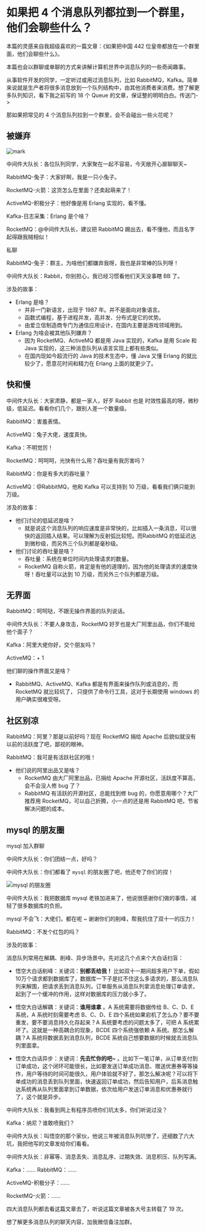 # 如果把 4 个消息队列都拉到一个群里，他们会聊些什么？

本篇的灵感来自我超级喜欢的一篇文章：《如果把中国 442 位皇帝都放在一个群里面，他们会聊些什么》。

本篇也会以群聊或单聊的方式来讲解计算机世界中消息队列的一些奇闻趣事。

从事软件开发的同学，一定听过或用过消息队列，比如 RabbitMQ，Kafka。简单来说就是生产者将很多消息放到一个队列结构中，由其他消费者来消费。想了解更多队列知识，看下我之前写的 18 个 Queue 的文章，保证整的明明白白。传送门->

那如果把常见的 4 个消息队列拉到一个群里，会不会碰出一些火花呢？



## 被嫌弃

![mark](http://cdn.jayh.club/blog/20201016/133606817.png)

中间件大队长：各位队列同学，大家聚在一起不容易，今天敞开心扉聊聊天~

RabbitMQ-兔子：大家好啊，我是一只小兔子。

RocketMQ-火箭：这货怎么在里面？还卖起萌来了！

ActiveMQ-积极分子：他好像是用 Erlang 实现的，看不懂。

Kafka-日志采集：Erlang 是个啥？

RocketMQ：@中间件大队长，建议把 RabbitMQ 踢出去，看不懂他，而且名字起得跟我贼相似！



私聊

RabbitMQ-兔子：群主，为啥他们都嫌弃我呀，我也是非常棒的队列呀！

中间件大队长：Rabbit，你别担心，我已经习惯看他们天天没事瞎 BB 了。





涉及的故事：

- Erlang 是啥？
  - 并非一门新语言，出现于 1987 年。并不是面向对象语言。
  - 函数式编程，基于进程并发，高并发、分布式是它的优势。
  - 由爱立信制造商专门为通信应用设计，在国内主要是游戏领域用到。
- Erlang 为啥会被其他队列嫌弃？
  - 因为 RocketMQ、ActiveMQ 都是用 Java 实现的，Kafka 是用 Scale 和 Java 实现的，这三种消息队列从语言实现上都有些类似。
  - 在国内现如今超流行的 Java 的技术生态中，懂 Java 又懂 Erlang 的就比较少了，愿意花时间和精力在 Erlang 上面的就更少了。



## 快和慢

中间件大队长：大家肃静，都是一家人，好歹 Rabbit 也是 时效性最高的呀，微秒级，低延迟。看看你们几个，跟别人差一个数量级。

RabbitMQ：害羞表情。

ActiveMQ：兔子大佬，速度真快。

Kafka：不明觉厉！

RocketMQ：呵呵呵，光快有什么用？吞吐量有我厉害吗？

RabbitMQ：你是有多大的吞吐量？

ActiveMQ：@RabbitMQ，他和 Kafka 可以支持到 10 万级，看看我们俩只能到万级。



涉及的故事：

- 他们讨论的低延迟是啥？
  - 就是说这个消息队列的响应速度是非常快的，比如插入一条消息，可以很快的返回插入结果。可以理解为反射弧比较短。而RabbitMQ 的低延迟达到微秒级，而另外三个队列都是毫秒级。
- 他们讨论的吞吐量是啥？
  - 吞吐量：系统在单位时间内处理请求的数量。
  - RocketMQ 自称火箭，肯定是有他的道理的，因为他的处理请求的速度快呀！吞吐量可以达到 10 万级，而另外三个队列都是万级。



## 无界面

RabbitMQ：呵呵哒，不跟无操作界面的队列说话。

中间件大队长：不要人身攻击，RocketMQ 好歹也是大厂阿里出品，你们不能给他个面子？

Kafka：阿里大佬你好，交个朋友吗？

ActiveMQ：+ 1



他们聊的操作界面又是啥？

- RabbitMQ、ActiveMQ、Kafka 都是有界面来操作队列或消息的，而 RocketMQ 就比较坑了， 只提供了命令行工具，这对于长期使用 windows 的用户确实很难受呀。

## 社区别凉

RabbitMQ：阿里？那是以前好吗？现在 RocketMQ 捐给 Apache 后貌似就没有以前的活跃度了吧，鄙视的眼神。

RabbitMQ：我可是有活跃社区的哦！



- 他们说的阿里出品又是啥？
  - RocketMQ 由大厂阿里出品，已捐给 Apache 开源社区，活跃度不算高，会不会没人修 bug 了？
  - RabbitMQ 有活跃的开源社区，总能找到修 bug 的，你愿意用哪个？大厂推荐用 RocketMQ，可以自己折腾，小一点的还是用 RabbitMQ 吧，节省解决问题的成本。





##  mysql 的朋友圈

mysql 加入群聊

中间件大队长：你们团结一点，好吗？

中间件大队长：你们都看了 `mysql` 的朋友圈了吧，他还夸了你们的捏！

![mysql 的朋友圈](http://cdn.jayh.club/blog/20201016/104125856.png)

中间件大队长：我把数据库 mysql 老铁加进来了，他说很感谢你们做的事情，减轻了很多数据库的负担。

mysql 不会飞：大佬们，都在呢 ~ 谢谢你们的削峰，帮我抗住了双十一的压力！

RabbitMQ：不发个红包的吗？



涉及的故事：

消息队列常用在解耦、削峰、异步场景中。先对这几个点来个大白话扫盲：

- 悟空大白话削峰：关键词：**别都丢给我！**  比如双十一期间超多用户下单，假如 10万个请求都到数据库了，数据库一下子是扛不住这么多请求的，那么消息队列来解围，把请求丢到消息队列，订单服务从消息队列拿消息处理订单请求，起到了一个缓冲的作用，这样对数据库的压力就小多了。

- 悟空大白话解耦：关键词：**谁用谁拿** 。A 系统需要将数据传给 B、C、D、E 系统，A 系统时刻需要考虑 B、C、D、E 四个系统如果宕机了怎么办？要不要重发，要不要消息持久化存起来？A 系统要考虑的问题太多了，可把 A 系统累坏了。这就是一种高耦合的现象，BCDE 四个系统强依赖 A 系统。那怎么解耦？A 系统将数据丢到消息队列，BCDE 系统自己想要数据的时候就去消息队列里面拿。
- 悟空大白话异步：关键词：**先去忙你的吧~**  。比如下一笔订单，从订单支付到订单成功，这个闭环可能很长，比如要发送订单成功消息、赠送优惠券等等操作，用户等待的时间可能很久，用户体验就不好了，那怎么解决呢？可以将下单成功的消息丢到队列里面，快速返回订单成功，然后告知用户，后系消息触达系统再从队列里面拿到订单数据，依次给用户发送订单消息和优惠券就行了，这个就是异步。



中间件大队长：我看到网上有程序员喷你们坑太多，你们听说过没？

Kafka：纳尼？谁敢喷我们？

中间件大队长：叫悟空的那个家伙，他说三年被消息队列坑惨了，还细数了六大坑，我把他写的文章发给你们看看。

中间件大队长：非幂等、消息丢失、消息乱序、过期失效、消息积压、队列写满。

Kafka：......
RabbitMQ：......

ActiveMQ-积极分子：......

RocketMQ-火箭：......

四大消息队列都去看这篇文章去了，听说这篇文章被各大号主转载了 19 次。







想了解更多消息队列的聊天内容，加我微信备注加群。